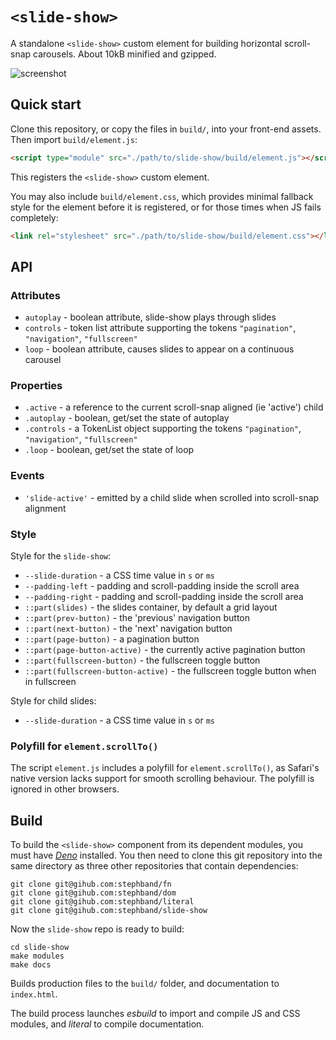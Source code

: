# `<slide-show>`
A standalone `<slide-show>` custom element for building horizontal scroll-snap
carousels. About 10kB minified and gzipped.

![screenshot](https://user-images.githubusercontent.com/69022/163908499-3eab9f2e-c8f5-4249-ad60-7f18ad235492.jpg)

## Quick start

Clone this repository, or copy the files in `build/`, into your front-end
assets. Then import `build/element.js`:

```html
<script type="module" src="./path/to/slide-show/build/element.js"></script>
```

This registers the `<slide-show>` custom element.

You may also include `build/element.css`, which provides minimal fallback style for
the element before it is registered, or for those times when JS fails completely:

```html
<link rel="stylesheet" src="./path/to/slide-show/build/element.css"></link>
```


## API

### Attributes

- `autoplay` - boolean attribute, slide-show plays through slides
- `controls` - token list attribute supporting the tokens `"pagination"`, `"navigation"`, `"fullscreen"`
- `loop`     - boolean attribute, causes slides to appear on a continuous carousel

### Properties

- `.active`   - a reference to the current scroll-snap aligned (ie 'active') child
- `.autoplay` - boolean, get/set the state of autoplay
- `.controls` - a TokenList object supporting the tokens `"pagination"`, `"navigation"`, `"fullscreen"`
- `.loop`     - boolean, get/set the state of loop

### Events

- `'slide-active'` - emitted by a child slide when scrolled into scroll-snap alignment

### Style

Style for the `slide-show`:

- `--slide-duration` - a CSS time value in `s` or `ms`
- `--padding-left` - padding and scroll-padding inside the scroll area
- `--padding-right` - padding and scroll-padding inside the scroll area
- `::part(slides)` - the slides container, by default a grid layout
- `::part(prev-button)` - the 'previous' navigation button
- `::part(next-button)` - the 'next' navigation button
- `::part(page-button)` - a pagination button
- `::part(page-button-active)` - the currently active pagination button
- `::part(fullscreen-button)` - the fullscreen toggle button
- `::part(fullscreen-button-active)` - the fullscreen toggle button when in fullscreen

Style for child slides:

- `--slide-duration` - a CSS time value in `s` or `ms`

### Polyfill for `element.scrollTo()`

The script `element.js` includes a polyfill for `element.scrollTo()`, as
Safari's native version lacks support for smooth scrolling behaviour. The
polyfill is ignored in other browsers.


## Build

To build the `<slide-show>` component from its dependent modules, you must have
[_Deno_](https://deno.land/) installed. You then need to clone this git
repository into the same directory as three other repositories that contain
dependencies:

```cli
git clone git@gihub.com:stephband/fn
git clone git@gihub.com:stephband/dom
git clone git@gihub.com:stephband/literal
git clone git@gihub.com:stephband/slide-show
```

Now the `slide-show` repo is ready to build:

```cli
cd slide-show
make modules
make docs
```

Builds production files to the `build/` folder, and documentation to `index.html`.

The build process launches *esbuild* to import and compile JS and CSS modules,
and *literal* to compile documentation.
